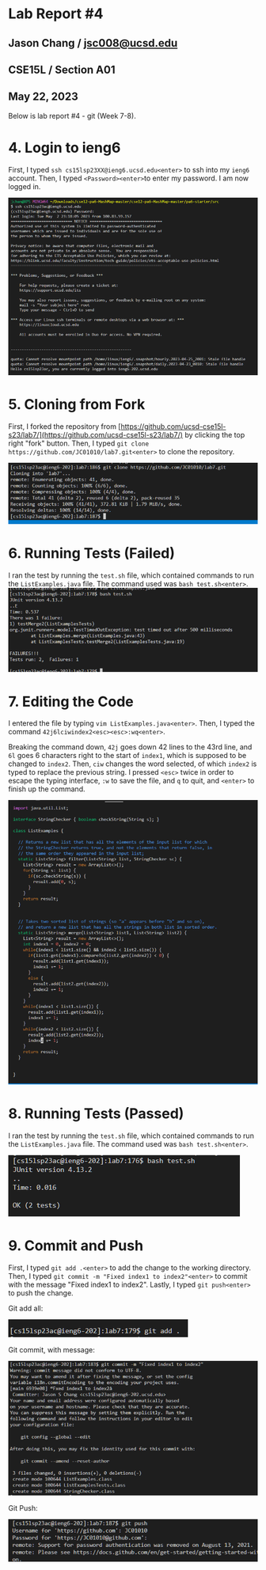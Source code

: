 # Lab Report #4
## Jason Chang / jsc008@ucsd.edu
## CSE15L / Section A01
## May 22, 2023

Below is lab report #4 - git (Week 7-8).

# 4. Login to ieng6
First, I typed `ssh cs15lsp23XX@ieng6.ucsd.edu<enter>` to ssh into my `ieng6` account. Then, I typed `<Password><enter>`to enter my password. I am now logged in.

![enter image description here](https://github.com/JC01010/cse15l-lab-reports/blob/main/Screenshot%202023-05-17%20155531.png?raw=true)

# 5. Cloning from Fork
First, I forked the repository from [https://github.com/ucsd-cse15l-s23/lab7/](https://github.com/ucsd-cse15l-s23/lab7/) by clicking the top right "fork" button. Then, I typed `git clone https://github.com/JC01010/lab7.git<enter>` to clone the repository.

![enter image description here](https://github.com/JC01010/cse15l-lab-reports/blob/main/Screenshot%202023-05-17%20154443.png?raw=true)

# 6. Running Tests (Failed)
I ran the test by running the `test.sh` file, which contained commands to run the `ListExamples.java` file. The command used was `bash test.sh<enter>`.
![enter image description here](https://github.com/JC01010/cse15l-lab-reports/blob/main/Screenshot%202023-05-17%20153405.png?raw=true)


# 7. Editing the Code
I entered the file by typing `vim ListExamples.java<enter>`. Then, I typed the command `42j6lciwindex2<esc><esc>:wq<enter>`.

Breaking the command down, `42j` goes down 42 lines to the 43rd line, and 	`6l` goes 6 characters right to the start of `index1`, which is supposed to be changed to `index2`. Then, `ciw` changes the word selected, of which `index2` is typed to replace the previous string. I pressed `<esc>` twice in order to escape the typing interface, `:w` to save the file, and `q` to quit, and `<enter>` to finish up the command.

![enter image description here](https://github.com/JC01010/cse15l-lab-reports/blob/main/Screenshot%202023-05-17%20155808.png?raw=true)

# 8. Running Tests (Passed)
I ran the test by running the `test.sh` file, which contained commands to run the `ListExamples.java` file. The command used was `bash test.sh<enter>`.

![enter image description here](https://github.com/JC01010/cse15l-lab-reports/blob/main/Screenshot%202023-05-17%20153338.png?raw=true)

# 9. Commit and Push
First, I typed `git add .<enter>` to add the change to the working directory. Then, I typed `git commit -m "Fixed index1 to index2"<enter>` to commit with the message "Fixed index1 to index2". Lastly, I typed `git push<enter>` to push the change.

Git add all:

![enter image description here](https://github.com/JC01010/cse15l-lab-reports/blob/main/Screenshot%202023-05-17%20155955.png?raw=true)

Git commit, with message:

![enter image description here](https://github.com/JC01010/cse15l-lab-reports/blob/main/Screenshot%202023-05-17%20160026.png?raw=true)

Git Push:

![enter image description here](https://github.com/JC01010/cse15l-lab-reports/blob/main/Screenshot%202023-05-17%20160045.png?raw=true)

